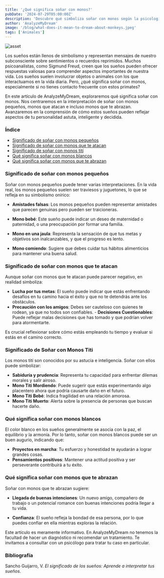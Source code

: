 ```yaml
---
title: '¿Qué significa soñar con monos?'
pubDate: '2024-07-29T05:00:00Z'
description: 'Descubre qué simboliza soñar con monos según la psicología y el psicoanálisis. Aprende a interpretar estos sueños y qué reflejan sobre tu personalidad y situación actual.'
author: 'AnalyzeMyDream'
image: '/blog/what-does-it-mean-to-dream-about-monkeys.jpeg'
tags: ['Animales']
---
```


![asset](/blog/what-does-it-mean-to-dream-about-monkeys.jpeg)

Los sueños están llenos de simbolismo y representan mensajes de nuestro subconsciente sobre sentimientos o recuerdos reprimidos. Muchos psicoanalistas, como Sigmund Freud, creen que los sueños pueden ofrecer respuestas valiosas para comprender aspectos importantes de nuestra vida. Los sueños suelen involucrar objetos o animales con los que interactuamos en la vida diaria. Pero, ¿qué significa soñar con monos, especialmente si no tienes contacto frecuente con estos primates?

En este artículo de AnalyzeMyDream, exploraremos qué significa soñar con monos. Nos centraremos en la interpretación de soñar con monos pequeños, monos que atacan e incluso monos que te abrazan. Avanzaremos en la comprensión de cómo estos sueños pueden reflejar aspectos de tu personalidad astuta, inteligente y decidida.

### Índice

- [Significado de soñar con monos pequeños](#significado-de-soñar-con-monos-pequenos)
- [Significado de soñar con monos que te atacan](#significado-de-soñar-con-monos-que-te-atacan)
- [Significado de soñar con monos tití](#significado-de-soñar-con-monos-titi)
- [Qué significa soñar con monos blancos](#que-significa-soñar-con-monos-blancos)
- [Qué significa soñar con monos que te abrazan](#que-significa-soñar-con-monos-que-te-abrazan)

### Significado de soñar con monos pequeños

Soñar con monos pequeños puede tener varias interpretaciones. En la vida real, los monos pequeños suelen ser traviesos y juguetones, lo que se refleja en su simbolismo onírico:

- **Amistades falsas**: Los monos pequeños pueden representar amistades que parecen genuinas pero pueden ser traicioneras.

- **Mono bebé**: Este sueño puede indicar un deseo de maternidad o paternidad, o una preocupación por formar una familia.

- **Mono en una jaula**: Representa la sensación de que tus metas y objetivos son inalcanzables, y que el progreso es lento.

- **Mono comiendo**: Sugiere que debes cuidar tus hábitos alimenticios para mantener una buena salud.

### Significado de soñar con monos que te atacan

Aunque soñar con monos que te atacan puede parecer negativo, en realidad simboliza:

- **Lucha por tus metas**: El sueño puede indicar que estás enfrentando desafíos en tu camino hacia el éxito y que no te detendrás ante los obstáculos.
- **Precaución con los amigos**: Debes ser cauteloso con quienes te rodean, ya que no todos son confiables. - **Decisiones Cuestionables**: Puede reflejar malas decisiones que has tomado y que podrían volver para atormentarte.

Es crucial reflexionar sobre cómo estás empleando tu tiempo y evaluar si estás en el camino correcto.

### Significado de Soñar con Monos Titi

Los monos tití son conocidos por su astucia e inteligencia. Soñar con ellos puede simbolizar:

- **Sabiduría y prudencia**: Representa tu capacidad para enfrentar dilemas morales y salir airoso.
- **Mono Titi Mordiendo**: Puede sugerir que estás experimentando algo placentero ahora que podría causarte daño en el futuro.
- **Mono Titi Bebé**: Indica fragilidad en una relación amorosa.
- **Mono Titi Muerto**: Alerta sobre la presencia de personas que buscan hacerte daño.

### Qué significa soñar con monos blancos

El color blanco en los sueños generalmente se asocia con la paz, el equilibrio y la armonía. Por lo tanto, soñar con monos blancos puede ser un buen augurio, indicando que:

- **Proyectos en marcha**: Tu esfuerzo y honestidad te ayudarán a lograr grandes cosas.
- **Pensamientos positivos**: Mantener una actitud positiva y ser perseverante contribuirá a tu éxito.

### Qué significa soñar con monos que te abrazan

Soñar con monos que te abrazan sugiere:

- **Llegada de buenas intenciones**: Un nuevo amigo, compañero de trabajo o un potencial romance con buenas intenciones podría llegar a tu vida.

- **Confianza**: El sueño refleja la bondad de esa persona, por lo que puedes confiar en ella mientras exploras la relación.

Este artículo es meramente informativo. En AnalyzeMyDream no tenemos la facultad de hacer un diagnóstico ni recomendar un tratamiento. Te invitamos a consultar con un psicólogo para tratar tu caso en particular.

### Bibliografía

Sancho Guijarro, V. *El significado de los sueños: Aprende a interpretar tus sueños*.